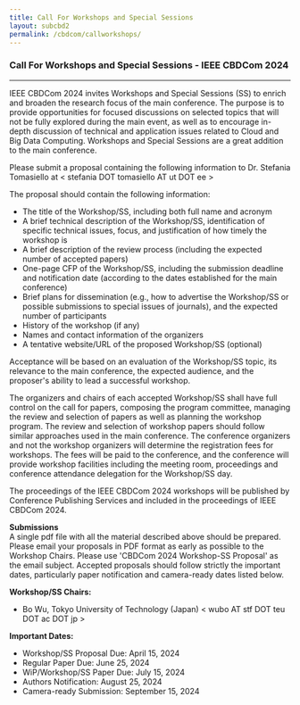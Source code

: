 ```yaml
---
title: Call For Workshops and Special Sessions
layout: subcbd2
permalink: /cbdcom/callworkshops/
---
```


<h3>Call For Workshops and Special Sessions - IEEE CBDCom 2024</h3>
<hr/>

IEEE CBDCom 2024 invites Workshops and Special Sessions (SS) to enrich and broaden the research focus of the main conference. The
purpose is to provide opportunities for focused discussions on selected topics that will not be fully explored during the main event,
as well as to encourage in-depth discussion of technical and application issues related to Cloud and Big Data Computing.
Workshops and Special Sessions are a great addition to the main conference.
<br/>

Please submit a proposal containing the following information to Dr. Stefania Tomasiello at < stefania DOT tomasiello AT ut DOT ee >

The proposal should contain the following information:<br/>
- The title of the Workshop/SS, including both full name and acronym 
- A brief technical description of the Workshop/SS, identification of specific technical issues, focus, and justification of how timely the workshop is 
- A brief description of the review process (including the expected number of accepted papers)
- One-page CFP of the Workshop/SS, including the submission deadline and notification date (according to the dates established for the main conference)
- Brief plans for dissemination (e.g., how to advertise the Workshop/SS or possible submissions to special issues of journals), and the expected number of participants
- History of the workshop (if any)
- Names and contact information of the organizers
- A tentative website/URL of the proposed Workshop/SS (optional)

Acceptance will be based on an evaluation of the Workshop/SS topic, its relevance to the main conference, the expected audience, and the proposer's ability to lead a successful workshop. 
<br/>

The organizers and chairs of each accepted Workshop/SS shall have full control on the call for papers, composing the program committee, managing the review and selection of papers as well as planning the workshop program. 
The review and selection of workshop papers should follow similar approaches used in the main conference. The conference organizers and not the workshop organizers will determine the registration fees for workshops. 
The fees will be paid to the conference, and the conference will provide workshop facilities including the meeting room, proceedings and conference attendance delegation for the Workshop/SS day. 
<br/>

The proceedings of the IEEE CBDCom 2024 workshops will be published by Conference Publishing Services and included in the proceedings of IEEE CBDCom 2024. 
<br/>

<b>Submissions</b><br/>
A single pdf file with all the material described above should be prepared. Please email your proposals in PDF format as early as possible to the Workshop Chairs. 
Please use 'CBDCom 2024 Workshop-SS Proposal' as the email subject. Accepted proposals should follow strictly the important dates, particularly paper notification and camera-ready dates listed below.
<br/>

<b>Workshop/SS Chairs:</b><br/>
- Bo Wu, Tokyo University of Technology (Japan) < wubo AT stf DOT teu DOT ac DOT jp >

<b>Important Dates:</b><br/>
- Workshop/SS Proposal Due: April 15, 2024
- Regular Paper Due: June 25, 2024
- WiP/Workshop/SS Paper Due: July 15, 2024
- Authors Notification: August 25, 2024
- Camera-ready Submission: September 15, 2024

<!--- COMMENTED
<hr/>
<h4>Call For Papers for Special Sessions</h4>
<ol><li><a href="/2022/assets/files/2021IEEE CyberScience_Cyber-IoT_Workshop.docx" target=_new>Computing and Applications for Cyber Internet of Things (Cyber-IoT)</a>
 </li>
<li><a href="/2022/assets/files/CyberIC_2021_CFP.docx" target=_new> Special Session on Intelligent Computing in Cyber-Physical Social Systems (CyberIC) </a>
</li>
</ol>
 
 <h4>Call For Workshop Proposals</h4>
<ol> 
 <li><a href="/2022/assets/files/ACE2021_CFPpost_workshop.pdf" target=_new>The 5th International Workshop on
Applications of AI, Cyber Security and Economics Big Data (ACE-2021)</a>
 </li>
 <li><a href="/2022/assets/files/CFP_IoT Life2021.pdf" target=_new>The
2nd IEEE international workshop on the Impact of Internet of Things on Daily Life  (IoT Life)</a>
 </li>

 <li><a href="/2022/assets/files/BigCyberSecurity2021-CFPV2.pdf" target=_new>
The 3rd IEEE International Workshop on Big Data Analytics for Cyber Security and Defence</a>
 </li>

</ol>
<br/>
-->


